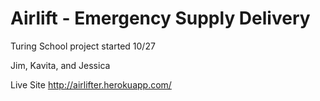 Airlift - Emergency Supply Delivery 
===========

Turing School project started 10/27

Jim, Kavita, and Jessica

Live Site http://airlifter.herokuapp.com/




